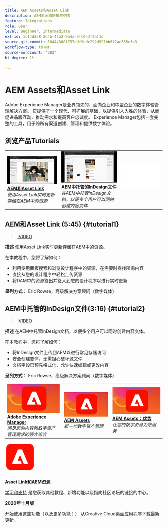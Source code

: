 ```yaml
---
title: AEM Assets和Asset Link
description: AEM资源和链接的列表
feature: Integrations
role: User
level: Beginner, Intermediate
exl-id: 1c14d3e8-2d4b-45a2-9a4a-efc044f2af1e
source-git-commit: 58444368f757ddf9edc292d921bb6f2ae335efa3
workflow-type: tm+mt
source-wordcount: '383'
ht-degree: 1%

---
```


# AEM Assets和Asset Link

Adobe Experience Manager是业界领先的、面向企业和中型企业的数字体验管理解决方案。 它提供了一个现代、可扩展的基础，以提供引人入胜的体验，从而促进品牌互动、推动需求和提高客户忠诚度。 Experience Manager包括一套完整的工具，用于跨所有渠道创建、管理和提供数字体验。

## 浏览产品Tutorials

<table style="table-layout:fixed">
<tr>
 <td>
   <a href="aem.md#tutorial1">
      <img alt="AEM和Asset Link" src="../assets/aem_assetlink_rowse_thumbnail.jpg" />
   </a>
    <div>
   <a href="aem.md#tutorial1"><strong>AEM和Asset Link</strong></a>
    </div>
    <em>使用Asset Link实时更新存储在AEM中的资源</em>
    <br>
  </td>
   <td>
   <a href="aem.md#tutorial2">
      <img alt="AEM中托管的InDesign文件" src="../assets/InDesign-Files-Hosten-in-AEM.jpg" />
   </a>
    <div>
   <a href="aem.md#tutorial2"><strong>AEM中托管的InDesign文件</strong></a>
    </div>
    <em>在AEM中托管InDesign文档，以便多个用户可以同时创建内容变体</em>
    <br>
  </td>
  <td>
    <img alt="间隔物" src="../assets/Whitespacer.png" />
    <div>
    <br>
  </td>
</tr>
</table>

## AEM和Asset Link (5:45) {#tutorial1}

>[!VIDEO](https://video.tv.adobe.com/v/326828?hidetitle=true)

**描述**
使用Asset Link实时更新存储在AEM中的资源。

在本教程中，您将了解如何：
* 利用专用面板搜索和浏览设计程序中的资源，在需要时查找所需内容
* 直接从您的设计程序中轻松上传资源
* 将DAM中的资源签出并签入到您的设计程序以进行实时更新

**呈列方式：**
Eric Rowse，高级解决方案顾问（数字媒体）

## AEM中托管的InDesign文件(3:16) {#tutorial2}

>[!VIDEO](https://video.tv.adobe.com/v/326829?hidetitle=true)

**描述**
在AEM中托管InDesign文档，以便多个用户可以同时创建内容变体。

在本教程中，您将了解如何：
* 将InDesign文件上传到AEM以进行常见存储访问
* 安全创建变体，无需担心破坏源文件
* 文档字段已预先格式化，允许快速编辑或更改内容

**呈列方式：**
Eric Rowse，高级解决方案顾问（数字媒体）

<table style="table-layout:fixed">
<tr>
 <td>
   <a href="https://www.adobe.com/marketing/experience-manager.html">
      <img alt="Adobe Experience Manager" src="../assets/AEM_Thumbnail.jpg" />
   </a>
    <div>
   <a href="https://www.adobe.com/marketing/experience-manager.html"><strong>Adobe Experience Manager</strong></a>
    </div>
    <em>满足您的内容和数字资产管理需求的强大组合</em>
    <br>
  </td>
  <td>
   <a href="https://www.adobe.com/marketing/experience-manager-assets.html">
      <img alt="InDesign Server：查找合作伙伴" src="../assets/AEM_Thumbnail.jpg" />
   </a>
    <div>
   <a href="https://www.adobe.com/marketing/experience-manager-assets.html"><strong>AEM Assets</strong></a>
    </div>
    <em>新一代数字资产管理</em>
    <br>
  </td>
  <td>
   <a href="https://www.adobe.com/marketing/experience-manager-assets/benefits.html">
      <img alt="InDesign Server：查找合作伙伴" src="../assets/AEM_Thumbnail.jpg" />
   </a>
    <div>
   <a href="https://www.adobe.com/marketing/experience-manager-assets/benefits.html"><strong>AEM Assets：优势</strong></a>
    </div>
    <em>让您的数字资源为您服务</em>
    <br>
  </td>
</tr>
</table>

![AEM徽标](../assets/aem_appicon_noshadow_96.png)

**Asset Link和AEM资源**

[学习和支持](https://helpx.adobe.com/support/experience-manager.html) 是您获取其他教程、新增功能以及指向社区论坛的链接的中心。

**2020年十月版**

开始使用这些功能（以及更多功能！） 从Creative Cloud桌面应用程序下载最新更新。
